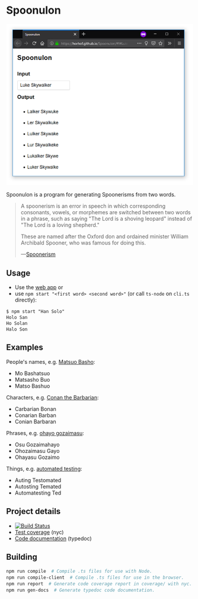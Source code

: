 # Spoonulon

![Example screenshot](doc/screenshot.png)

Spoonulon is a program for generating Spoonerisms from two words.

>  A spoonerism is an error in speech in which corresponding consonants, vowels, or morphemes are switched between two words in a phrase, such as saying "The Lord is a shoving leopard" instead of "The Lord is a loving shepherd." 
>
> These are named after the Oxford don and ordained minister William Archibald Spooner, who was famous for doing this.
>
> &mdash;[Spoonerism](https://en.wikipedia.org/wiki/Spoonerism)

## Usage

* Use the [web app](https://horhof.github.io/Spoonulon/#!#Luke%20Skywalker) or 
* use `npm start "<first word> <second word>"` (or call `ts-node` on `cli.ts` directly):

```shell
$ npm start "Han Solo"
Holo San
Ho Solan
Halo Son
```

## Examples

People's names, e.g. [Matsuo Basho](https://horhof.github.io/Spoonulon/#!#Matsuo%20Basho):

* Mo Bashatsuo
* Matsasho Buo
* Matso Bashuo

Characters, e.g. [Conan the Barbarian](https://horhof.github.io/Spoonulon/#!#Conan%20Barbarian):

* Carbarian Bonan
* Conarian Barban
* Conian Barbaran

Phrases, e.g. [ohayo gozaimasu](https://horhof.github.io/Spoonulon/#!#Ohayo%20gozaimasu):

* Osu Gozaimahayo
* Ohozaimasu Gayo
* Ohayasu Gozaimo

Things, e.g. [automated testing](https://horhof.github.io/Spoonulon/#!#automated%20testing):

* Auting Testomated
* Autosting Temated
* Automatesting Ted

## Project details

* [![Build Status](https://travis-ci.org/horhof/Spoonulon.svg?branch=master)](https://travis-ci.org/horhof/Spoonulon)
* [Test coverage](https://horhof.github.io/Spoonulon/coverage) (nyc)
* [Code documentation](https://horhof.github.io/Spoonulon/code-docs) (typedoc)

## Building

```bash
npm run compile  # Compile .ts files for use with Node.
npm run compile-client  # Compile .ts files for use in the browser.
npm run report  # Generate code coverage report in coverage/ with nyc.
npm run gen-docs  # Generate typedoc code documentation.
```